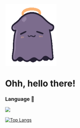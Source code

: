 <img align="center"  height="200" width="165" src="./takodachi.gif" />

# **Ohh, hello there!**

### **Language** 💼

<img height="160em" src="https://github-readme-stats.vercel.app/api?username=hafizhaziq307&show_icons=true&theme=radical&include_all_commits=true&count_private=true"/>

[![Top Langs](https://github-readme-stats.vercel.app/api/top-langs/?username=hafizhaziq307&layout=compact&theme=dark)](https://github.com/anuraghazra/github-readme-stats)

